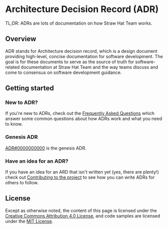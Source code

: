 # Architecture Decision Record (ADR)

TL;DR: ADRs are lots of documentation on how Straw Hat Team works.

## Overview

ADR stands for Architecture decision record, which is a design document providing high-level, concise documentation for
software development. The goal is for these documents to serve as the source of truth for software-related documentation
at Straw Hat Team and the way teams discuss and come to consensus on software development guidance.

## Getting started

### New to ADR?

If you're new to ADRs, check out the [Frequently Asked Questions](./FAQ.md)
which answer some common questions about how ADRs work and what you need to know.

### Genesis ADR

[ADR#0000000000](./adrs/0000000000/README.md) is the genesis ADR.

### Have an idea for an ADR?

If you have an idea for an ARD that isn't written yet (yes, there are plenty!) check
out [Contributing to the project](./CONTRIBUTING.md) to see how you can write ADRs for others to follow.

## License

Except as otherwise noted, the content of this page is licensed under the&nbsp;
[Creative Commons Attribution 4.0 License](https://creativecommons.org/licenses/by/4.0/), and code samples are licensed
under the [MIT License](./LICENSE).
